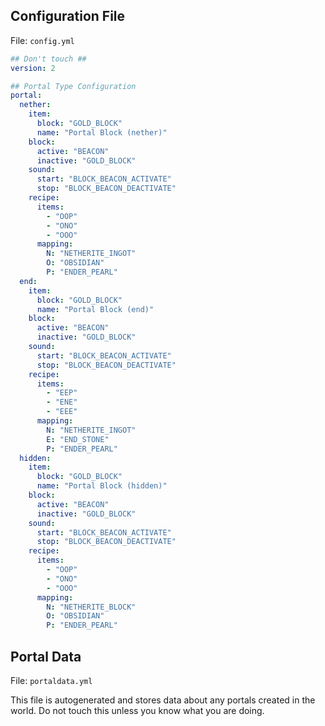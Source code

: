 ## Configuration File

File: `config.yml`

```yaml
## Don't touch ##
version: 2

## Portal Type Configuration
portal:
  nether:
    item:
      block: "GOLD_BLOCK"
      name: "Portal Block (nether)"
    block:
      active: "BEACON"
      inactive: "GOLD_BLOCK"
    sound:
      start: "BLOCK_BEACON_ACTIVATE"
      stop: "BLOCK_BEACON_DEACTIVATE"
    recipe:
      items:
        - "OOP"
        - "ONO"
        - "OOO"
      mapping:
        N: "NETHERITE_INGOT"
        O: "OBSIDIAN"
        P: "ENDER_PEARL"
  end:
    item:
      block: "GOLD_BLOCK"
      name: "Portal Block (end)"
    block:
      active: "BEACON"
      inactive: "GOLD_BLOCK"
    sound:
      start: "BLOCK_BEACON_ACTIVATE"
      stop: "BLOCK_BEACON_DEACTIVATE"
    recipe:
      items:
        - "EEP"
        - "ENE"
        - "EEE"
      mapping:
        N: "NETHERITE_INGOT"
        E: "END_STONE"
        P: "ENDER_PEARL"
  hidden:
    item:
      block: "GOLD_BLOCK"
      name: "Portal Block (hidden)"
    block:
      active: "BEACON"
      inactive: "GOLD_BLOCK"
    sound:
      start: "BLOCK_BEACON_ACTIVATE"
      stop: "BLOCK_BEACON_DEACTIVATE"
    recipe:
      items:
        - "OOP"
        - "ONO"
        - "OOO"
      mapping:
        N: "NETHERITE_BLOCK"
        O: "OBSIDIAN"
        P: "ENDER_PEARL"
```

## Portal Data

File: `portaldata.yml`

This file is autogenerated and stores data about any portals created in the world. Do not touch this unless you know
what you are doing.

